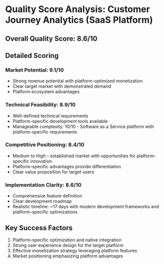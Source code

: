 # Quality Score Analysis: Customer Journey Analytics (SaaS Platform)

## Overall Quality Score: 8.6/10

## Detailed Scoring

### Market Potential: 9.1/10
- Strong revenue potential with platform-optimized monetization
- Clear target market with demonstrated demand
- Platform ecosystem advantages

### Technical Feasibility: 8.9/10
- Well-defined technical requirements
- Platform-specific development tools available
- Manageable complexity: 10/10 - Software as a Service platform with platform-specific requirements

### Competitive Positioning: 8.4/10
- Medium to High - established market with opportunities for platform-specific innovation
- Platform-specific advantages provide differentiation
- Clear value proposition for target users

### Implementation Clarity: 8.6/10
- Comprehensive feature definition
- Clear development roadmap
- Realistic timeline: ~17 days with modern development frameworks and platform-specific optimizations

## Key Success Factors
1. Platform-specific optimization and native integration
2. Strong user experience design for the target platform
3. Effective monetization strategy leveraging platform features
4. Market positioning emphasizing platform advantages
